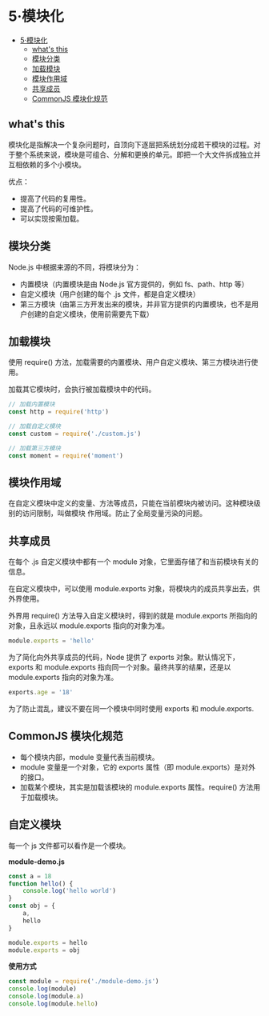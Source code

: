 # 5·模块化

- [5·模块化](#5模块化)
  - [what's this](#whats-this)
  - [模块分类](#模块分类)
  - [加载模块](#加载模块)
  - [模块作用域](#模块作用域)
  - [共享成员](#共享成员)
  - [CommonJS 模块化规范](#commonjs-模块化规范)


## what's this

模块化是指解决一个复杂问题时，自顶向下逐层把系统划分成若干模块的过程。对于整个系统来说，模块是可组合、分解和更换的单元。即把一个大文件拆成独立并互相依赖的多个小模块。

优点：

- 提高了代码的复用性。
- 提高了代码的可维护性。
- 可以实现按需加载。

## 模块分类

Node.js 中根据来源的不同，将模块分为：

- 内置模块（内置模块是由 Node.js 官方提供的，例如 fs、path、http 等）
- 自定义模块（用户创建的每个 .js 文件，都是自定义模块）
- 第三方模块（由第三方开发出来的模块，并非官方提供的内置模块，也不是用户创建的自定义模块，使用前需要先下载）

## 加载模块

使用 require() 方法，加载需要的内置模块、用户自定义模块、第三方模块进行使用。

加载其它模块时，会执行被加载模块中的代码。

```js
// 加载内置模块
const http = require('http')

// 加载自定义模块
const custom = require('./custom.js')

// 加载第三方模块
const moment = require('moment')
```

## 模块作用域

在自定义模块中定义的变量、方法等成员，只能在当前模块内被访问。这种模块级别的访问限制，叫做模块 作用域。防止了全局变量污染的问题。

## 共享成员

在每个 .js 自定义模块中都有一个 module 对象，它里面存储了和当前模块有关的信息。

在自定义模块中，可以使用 module.exports 对象，将模块内的成员共享出去，供外界使用。

外界用 require() 方法导入自定义模块时，得到的就是 module.exports 所指向的对象，且永远以 module.exports 指向的对象为准。

```javascript
module.exports = 'hello'
```

为了简化向外共享成员的代码，Node 提供了 exports 对象。默认情况下，exports 和 module.exports 指向同一个对象。最终共享的结果，还是以 module.exports 指向的对象为准。

```javascript
exports.age = '18'
```

为了防止混乱，建议不要在同一个模块中同时使用 exports 和 module.exports.

##  CommonJS 模块化规范

- 每个模块内部，module 变量代表当前模块。
- module 变量是一个对象，它的 exports 属性（即 module.exports）是对外的接口。
- 加载某个模块，其实是加载该模块的 module.exports 属性。require() 方法用于加载模块。

## 自定义模块

每一个 js 文件都可以看作是一个模块。

**module-demo.js**

```javascript
const a = 18
function hello() {
    console.log('hello world')
}
const obj = {
    a,
    hello
}

module.exports = hello
module.exports = obj
```

**使用方式**

```javascript
const module = require('./module-demo.js')
console.log(module)
console.log(module.a)
console.log(module.hello)
```

